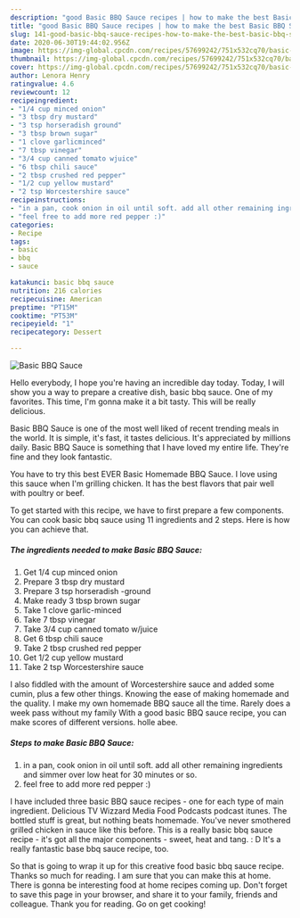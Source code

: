 ```yaml
---
description: "good Basic BBQ Sauce recipes | how to make the best Basic BBQ Sauce"
title: "good Basic BBQ Sauce recipes | how to make the best Basic BBQ Sauce"
slug: 141-good-basic-bbq-sauce-recipes-how-to-make-the-best-basic-bbq-sauce
date: 2020-06-30T19:44:02.956Z
image: https://img-global.cpcdn.com/recipes/57699242/751x532cq70/basic-bbq-sauce-recipe-main-photo.jpg
thumbnail: https://img-global.cpcdn.com/recipes/57699242/751x532cq70/basic-bbq-sauce-recipe-main-photo.jpg
cover: https://img-global.cpcdn.com/recipes/57699242/751x532cq70/basic-bbq-sauce-recipe-main-photo.jpg
author: Lenora Henry
ratingvalue: 4.6
reviewcount: 12
recipeingredient:
- "1/4 cup minced onion"
- "3 tbsp dry mustard"
- "3 tsp horseradish ground"
- "3 tbsp brown sugar"
- "1 clove garlicminced"
- "7 tbsp vinegar"
- "3/4 cup canned tomato wjuice"
- "6 tbsp chili sauce"
- "2 tbsp crushed red pepper"
- "1/2 cup yellow mustard"
- "2 tsp Worcestershire sauce"
recipeinstructions:
- "in a pan, cook onion in oil until soft. add all other remaining ingredients and simmer over low heat for 30 minutes or so."
- "feel free to add more red pepper :)"
categories:
- Recipe
tags:
- basic
- bbq
- sauce

katakunci: basic bbq sauce 
nutrition: 216 calories
recipecuisine: American
preptime: "PT15M"
cooktime: "PT53M"
recipeyield: "1"
recipecategory: Dessert

---
```



![Basic BBQ Sauce](https://img-global.cpcdn.com/recipes/57699242/751x532cq70/basic-bbq-sauce-recipe-main-photo.jpg)

Hello everybody, I hope you're having an incredible day today. Today, I will show you a way to prepare a creative dish, basic bbq sauce. One of my favorites. This time, I'm gonna make it a bit tasty. This will be really delicious.

Basic BBQ Sauce is one of the most well liked of recent trending meals in the world. It is simple, it's fast, it tastes delicious. It's appreciated by millions daily. Basic BBQ Sauce is something that I have loved my entire life. They're fine and they look fantastic.

You have to try this best EVER Basic Homemade BBQ Sauce. I love using this sauce when I&#39;m grilling chicken. It has the best flavors that pair well with poultry or beef.


To get started with this recipe, we have to first prepare a few components. You can cook basic bbq sauce using 11 ingredients and 2 steps. Here is how you can achieve that.

<!--inarticleads1-->

##### The ingredients needed to make Basic BBQ Sauce:

1. Get 1/4 cup minced onion
1. Prepare 3 tbsp dry mustard
1. Prepare 3 tsp horseradish -ground
1. Make ready 3 tbsp brown sugar
1. Take 1 clove garlic-minced
1. Take 7 tbsp vinegar
1. Take 3/4 cup canned tomato w/juice
1. Get 6 tbsp chili sauce
1. Take 2 tbsp crushed red pepper
1. Get 1/2 cup yellow mustard
1. Take 2 tsp Worcestershire sauce


I also fiddled with the amount of Worcestershire sauce and added some cumin, plus a few other things. Knowing the ease of making homemade and the quality. I make my own homemade BBQ sauce all the time. Rarely does a week pass without my family With a good basic BBQ sauce recipe, you can make scores of different versions. holle abee. 

<!--inarticleads2-->

##### Steps to make Basic BBQ Sauce:

1. in a pan, cook onion in oil until soft. add all other remaining ingredients and simmer over low heat for 30 minutes or so.
1. feel free to add more red pepper :)


I have included three basic BBQ sauce recipes - one for each type of main ingredient. Delicious TV Wizzard Media Food Podcasts podcast itunes. The bottled stuff is great, but nothing beats homemade. You&#39;ve never smothered grilled chicken in sauce like this before. This is a really basic bbq sauce recipe - it&#39;s got all the major components - sweet, heat and tang. : D It&#39;s a really fantastic base bbq sauce recipe, too. 

So that is going to wrap it up for this creative food basic bbq sauce recipe. Thanks so much for reading. I am sure that you can make this at home. There is gonna be interesting food at home recipes coming up. Don't forget to save this page in your browser, and share it to your family, friends and colleague. Thank you for reading. Go on get cooking!
